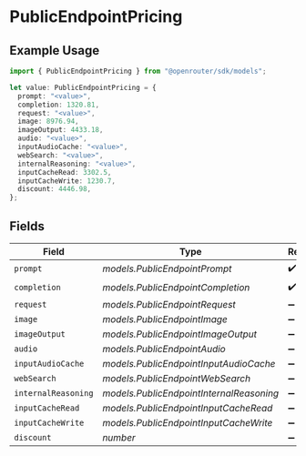 # PublicEndpointPricing

## Example Usage

```typescript
import { PublicEndpointPricing } from "@openrouter/sdk/models";

let value: PublicEndpointPricing = {
  prompt: "<value>",
  completion: 1320.81,
  request: "<value>",
  image: 8976.94,
  imageOutput: 4433.18,
  audio: "<value>",
  inputAudioCache: "<value>",
  webSearch: "<value>",
  internalReasoning: "<value>",
  inputCacheRead: 3302.5,
  inputCacheWrite: 1230.7,
  discount: 4446.98,
};
```

## Fields

| Field                                    | Type                                     | Required                                 | Description                              |
| ---------------------------------------- | ---------------------------------------- | ---------------------------------------- | ---------------------------------------- |
| `prompt`                                 | *models.PublicEndpointPrompt*            | :heavy_check_mark:                       | N/A                                      |
| `completion`                             | *models.PublicEndpointCompletion*        | :heavy_check_mark:                       | N/A                                      |
| `request`                                | *models.PublicEndpointRequest*           | :heavy_minus_sign:                       | N/A                                      |
| `image`                                  | *models.PublicEndpointImage*             | :heavy_minus_sign:                       | N/A                                      |
| `imageOutput`                            | *models.PublicEndpointImageOutput*       | :heavy_minus_sign:                       | N/A                                      |
| `audio`                                  | *models.PublicEndpointAudio*             | :heavy_minus_sign:                       | N/A                                      |
| `inputAudioCache`                        | *models.PublicEndpointInputAudioCache*   | :heavy_minus_sign:                       | N/A                                      |
| `webSearch`                              | *models.PublicEndpointWebSearch*         | :heavy_minus_sign:                       | N/A                                      |
| `internalReasoning`                      | *models.PublicEndpointInternalReasoning* | :heavy_minus_sign:                       | N/A                                      |
| `inputCacheRead`                         | *models.PublicEndpointInputCacheRead*    | :heavy_minus_sign:                       | N/A                                      |
| `inputCacheWrite`                        | *models.PublicEndpointInputCacheWrite*   | :heavy_minus_sign:                       | N/A                                      |
| `discount`                               | *number*                                 | :heavy_minus_sign:                       | N/A                                      |